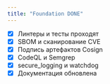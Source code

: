 ```yaml
---
title: "Foundation DONE"
---
```

- [x] Линтеры и тесты проходят
- [x] SBOM и сканирование CVE
- [x] Подпись артефактов Cosign
- [x] CodeQL и Semgrep
- [x] secure_logging и watchdog
- [x] Документация обновлена
